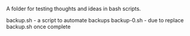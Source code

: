 A folder for testing thoughts and ideas in bash scripts.

backup.sh   - a script to automate backups
backup-0.sh - due to replace backup.sh once complete
